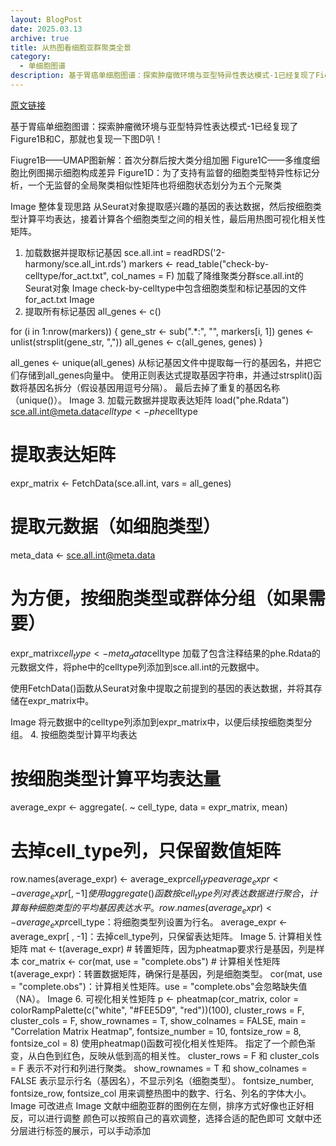 ```yaml
---
layout: BlogPost
date: 2025.03.13 
archive: true
title: 从热图看细胞亚群聚类全景
category: 
  - 单细胞图谱
description: 基于胃癌单细胞图谱：探索肿瘤微环境与亚型特异性表达模式-1已经复现了Figure1B和C
---
```


[原文链接](https://mp.weixin.qq.com/s/RF2plVSsM1uszB7JCZsncA)


基于胃癌单细胞图谱：探索肿瘤微环境与亚型特异性表达模式-1已经复现了Figure1B和C，那就也复现一下图D叭！

Fiugre1B——UMAP图新解：首次分群后按大类分组加圈
Figure1C——多维度细胞比例图揭示细胞构成差异
Figure1D：为了支持有监督的细胞类型特异性标记分析，一个无监督的全局聚类相似性矩阵也将细胞状态划分为五个元聚类

Image
整体复现思路
从Seurat对象提取感兴趣的基因的表达数据，然后按细胞类型计算平均表达，接着计算各个细胞类型之间的相关性，最后用热图可视化相关性矩阵。

1. 加载数据并提取标记基因
sce.all.int = readRDS('2-harmony/sce.all_int.rds')
markers <- read_table("check-by-celltype/for_act.txt", col_names = F)
加载了降维聚类分群sce.all.int的Seurat对象
Image
check-by-celltype中包含细胞类型和标记基因的文件for_act.txt
Image
1. 提取所有标记基因
all_genes <- c()

for (i in 1:nrow(markers)) {
  gene_str <- sub(".*:", "", markers[i, 1])
  genes <- unlist(strsplit(gene_str, ","))
  all_genes <- c(all_genes, genes)
}

all_genes <- unique(all_genes)
从标记基因文件中提取每一行的基因名，并把它们存储到all_genes向量中。
使用正则表达式提取基因字符串，并通过strsplit()函数将基因名拆分（假设基因用逗号分隔）。
最后去掉了重复的基因名称（unique()）。
Image
3. 加载元数据并提取表达矩阵
load("phe.Rdata")
sce.all.int@meta.data$celltype <- phe$celltype

# 提取表达矩阵
expr_matrix <- FetchData(sce.all.int, vars = all_genes)

# 提取元数据（如细胞类型）
meta_data <- sce.all.int@meta.data

# 为方便，按细胞类型或群体分组（如果需要）
expr_matrix$cell_type <- meta_data$celltype
加载了包含注释结果的phe.Rdata的元数据文件，将phe中的celltype列添加到sce.all.int的元数据中。

使用FetchData()函数从Seurat对象中提取之前提到的基因的表达数据，并将其存储在expr_matrix中。

Image
将元数据中的celltype列添加到expr_matrix中，以便后续按细胞类型分组。
4. 按细胞类型计算平均表达
# 按细胞类型计算平均表达量
average_expr <- aggregate(. ~ cell_type, data = expr_matrix, mean)

# 去掉cell_type列，只保留数值矩阵
row.names(average_expr) <- average_expr$cell_type
average_expr <- average_expr[ , -1]
使用aggregate()函数按cell_type列对表达数据进行聚合，计算每种细胞类型的平均基因表达水平。
row.names(average_expr) <- average_expr$cell_type：将细胞类型列设置为行名。
average_expr <- average_expr[ , -1]：去掉cell_type列，只保留表达矩阵。
Image
5. 计算相关性矩阵
mat <- t(average_expr)  # 转置矩阵，因为pheatmap要求行是基因，列是样本
cor_matrix <- cor(mat, use = "complete.obs")  # 计算相关性矩阵
t(average_expr)：转置数据矩阵，确保行是基因，列是细胞类型。
cor(mat, use = "complete.obs")：计算相关性矩阵。use = "complete.obs"会忽略缺失值（NA）。
Image
6. 可视化相关性矩阵
p <- pheatmap(cor_matrix,
         color = colorRampPalette(c("white", "#FEE5D9", "red"))(100),
         cluster_rows = F, 
         cluster_cols = F, 
         show_rownames = T, 
         show_colnames = FALSE, 
         main = "Correlation Matrix Heatmap", 
         fontsize_number = 10, 
         fontsize_row = 8, 
         fontsize_col = 8)
使用pheatmap()函数可视化相关性矩阵。
指定了一个颜色渐变，从白色到红色，反映从低到高的相关性。
cluster_rows = F 和 cluster_cols = F 表示不对行和列进行聚类。
show_rownames = T 和 show_colnames = FALSE 表示显示行名（基因名），不显示列名（细胞类型）。
fontsize_number, fontsize_row, fontsize_col 用来调整热图中的数字、行名、列名的字体大小。
Image
可改进点
Image
文献中细胞亚群的图例在左侧，排序方式好像也正好相反，可以进行调整
颜色可以按照自己的喜欢调整，选择合适的配色即可
文献中还分层进行标签的展示，可以手动添加


